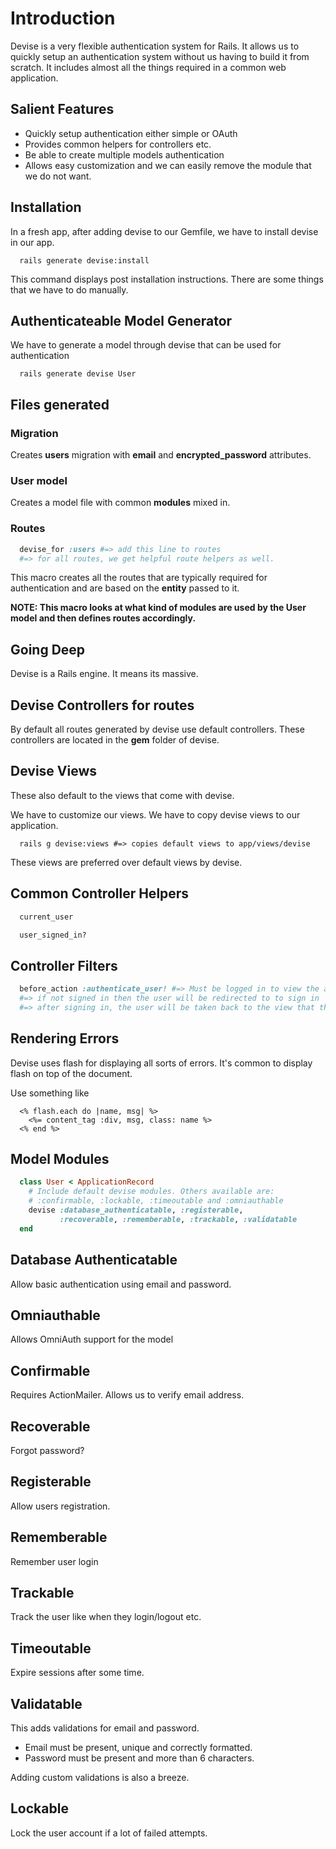
# Introduction

Devise is a very flexible authentication system for Rails. It allows us to quickly setup an authentication system without us having to build it from scratch. It includes almost all the things required in a common web application.

## Salient Features

- Quickly setup authentication either simple or OAuth
- Provides common helpers for controllers etc.
- Be able to create multiple models authentication
- Allows easy customization and we can easily remove the module that we do not want.

## Installation

In a fresh app, after adding devise to our Gemfile, we have to install devise in our app.

```shell
  rails generate devise:install
```

This command displays post installation instructions. There are some things that we have to do manually.

## Authenticateable Model Generator

We have to generate a model through devise that can be used for authentication

```shell
  rails generate devise User
```

## Files generated

### Migration

Creates **users** migration with **email** and **encrypted_password** attributes.

### User model

Creates a model file with common **modules** mixed in.

### Routes

```ruby
  devise_for :users #=> add this line to routes
  #=> for all routes, we get helpful route helpers as well.
```

This macro creates all the routes that are typically required for authentication and are based on the **entity** passed to it.

**NOTE: This macro looks at what kind of modules are used by the User model and then defines routes accordingly.**


## Going Deep

Devise is a Rails engine. It means its massive.

## Devise Controllers for routes

By default all routes generated by devise use default controllers. These controllers are located in the **gem** folder of devise.

## Devise Views

These also default to the views that come with devise.

We have to customize our views. We have to copy devise views to our application.

```shell
  rails g devise:views #=> copies default views to app/views/devise
```

These views are preferred over default views by devise.

## Common Controller Helpers

```ruby
  current_user

  user_signed_in?
```

## Controller Filters

```ruby
  before_action :authenticate_user! #=> Must be logged in to view the action
  #=> if not signed in then the user will be redirected to to sign in
  #=> after signing in, the user will be taken back to the view that they were trying to access
```

## Rendering Errors

Devise uses flash for displaying all sorts of errors. It's common to display flash on top of the document.

Use something like

```erb
  <% flash.each do |name, msg| %>
    <%= content_tag :div, msg, class: name %>
  <% end %>
```

## Model Modules

```ruby
  class User < ApplicationRecord
    # Include default devise modules. Others available are:
    # :confirmable, :lockable, :timeoutable and :omniauthable
    devise :database_authenticatable, :registerable,
           :recoverable, :rememberable, :trackable, :validatable
  end
```

## Database Authenticatable

Allow basic authentication using email and password.

## Omniauthable

Allows OmniAuth support for the model

## Confirmable

Requires ActionMailer. Allows us to verify email address.

## Recoverable

Forgot password?

## Registerable

Allow users registration.

## Rememberable

Remember user login

## Trackable

Track the user like when they login/logout etc.

## Timeoutable

Expire sessions after some time.

## Validatable

This adds validations for email and password.

- Email must be present, unique and correctly formatted.
- Password must be present and more than 6 characters.

Adding custom validations is also a breeze.

## Lockable

Lock the user account if a lot of failed attempts.
